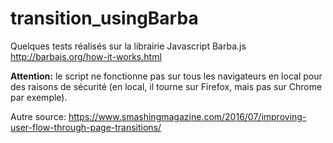 # transition_usingBarba

Quelques tests réalisés sur la librairie Javascript Barba.js
http://barbajs.org/how-it-works.html

**Attention:** le script ne fonctionne pas sur tous les navigateurs en local pour des raisons de sécurité (en local, il tourne sur Firefox, mais pas sur Chrome par exemple).

Autre source: https://www.smashingmagazine.com/2016/07/improving-user-flow-through-page-transitions/
